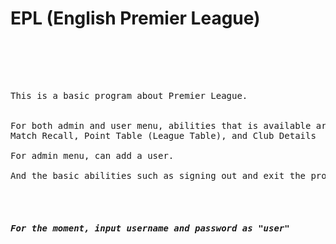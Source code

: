 # EPL (English Premier League)

<!--to disable html tags and show it in the text, use ```html (triple ``` and html) -->
<pre>

<div class="container">

<div class="wrap">

This is a basic program about Premier League.


For both admin and user menu, abilities that is available are Match Entry,
Match Recall, Point Table (League Table), and Club Details

For admin menu, can add a user.

And the basic abilities such as signing out and exit the program.



<h5><i>For the moment, input username and password as "user"</i></h>

</div>

</div>

</pre>